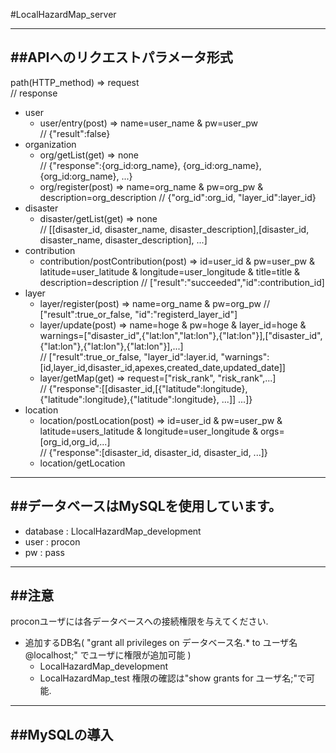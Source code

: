 #LocalHazardMap_server

---
##APIへのリクエストパラメータ形式
---
path(HTTP_method) => request  
// response
* user
	+ user/entry(post) => name=user_name & pw=user_pw  
		// {"result":false}
* organization
	+ org/getList(get) => none  
		// {"response":{org_id:org_name}, {org_id:org_name}, {org_id:org_name}, ...}
	+ org/register(post) => name=org_name & pw=org_pw & description=org_description
		// {"org_id":org_id, "layer_id":layer_id}
* disaster
	+ disaster/getList(get) => none  
		// [[disaster_id, disaster_name, disaster_description],[disaster_id, disaster_name, disaster_description], ...]
* contribution
	+ contribution/postContribution(post) => id=user_id & pw=user_pw & latitude=user_latitude & longitude=user_longitude & title=title & description=description
		// ["result":"succeeded","id":contribution_id]
* layer
	+ layer/register(post) => name=org_name & pw=org_pw
		// ["result":true_or_false, "id":"registerd_layer_id"]
	+ layer/update(post) => name=hoge & pw=hoge & layer_id=hoge & warnings=["disaster_id",{"lat:lon","lat:lon"},{"lat:lon"}],["disaster_id",{"lat:lon"},{"lat:lon"},{"lat:lon"}],...]  
		// ["result":true_or_false, "layer_id":layer.id, "warnings":[id,layer_id,disaster_id,apexes,created_date,updated_date]]
	+ layer/getMap(get) =>	request=["risk_rank", "risk_rank",...]  
		// {"response":[[disaster_id,[{"latitude":longitude},{"latitude":longitude},{"latitude":longitude}, ...]] ...]}
*	location
	+ location/postLocation(post) => id=user_id & pw=user_pw & latitude=users_latitude & longitude=user_longitude & orgs=[org_id,org_id,...]  
		// {"response":[disaster_id, disaster_id, disaster_id, ...]}
	+ location/getLocation
 
---
##データベースはMySQLを使用しています。
---
* database	: LlocalHazardMap_development
* user			: procon
* pw		 		: pass

---
##注意
---
proconユーザには各データベースへの接続権限を与えてください.
* 追加するDB名( "grant all privileges on データベース名.\* to ユーザ名@localhost;" でユーザに権限が追加可能 )
	+ LocalHazardMap_development
	+ LocalHazardMap_test
  権限の確認は"show grants for ユーザ名;"で可能.

---
##MySQLの導入
---
